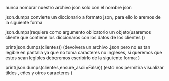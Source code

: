 nunca nombrar nuestro archivo json solo con el nombre json

json.dumps convierte un diccionario a formato json, para ello lo aremos de la siguiente forma

json.dumps(requiere como argumento oblicatorio un objeto(usaremos cliente que contiene los diccionaros con los datos de los clientes ))

print(json.dumps(clientes)) (devolvera un archivo .json pero no es tan legible en pantalla ya que no toma caracteres no ingleses, si queremos que estos sean legibles deberemos escribirlo de la siguiente forma: )

print(json.dumps(clientes,ensure_ascii=False))  (esto nos permitira visualizar tildes , eñes y otros caracteres )

